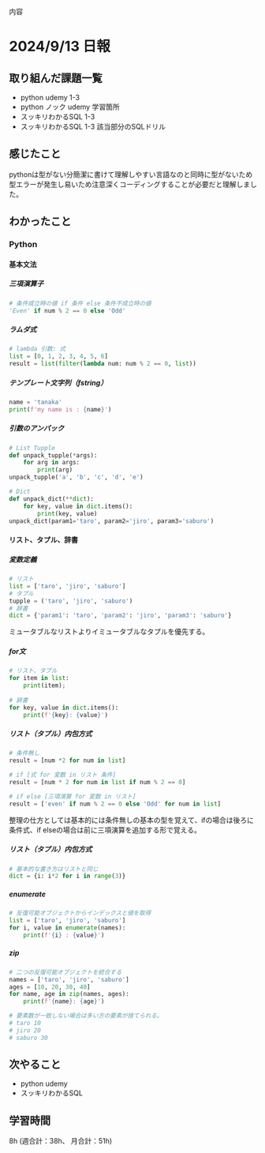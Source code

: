内容
# 2024/9/13 日報
## 取り組んだ課題一覧
+ python udemy 1-3
+ python ノック udemy 学習箇所
+ スッキリわかるSQL 1-3
+ スッキリわかるSQL 1-3 該当部分のSQLドリル

## 感じたこと
pythonは型がない分簡潔に書けて理解しやすい言語なのと同時に型がないため型エラーが発生し易いため注意深くコーディングすることが必要だと理解しました。

## わかったこと
### Python
#### 基本文法
##### 三項演算子
```python
# 条件成立時の値 if 条件 else 条件不成立時の値
'Even' if num % 2 == 0 else 'Odd'
```

##### ラムダ式
```python
# lambda 引数: 式
list = [0, 1, 2, 3, 4, 5, 6]
result = list(filter(lambda num: num % 2 == 0, list))
```

##### テンプレート文字列（fstring）
``` python
name = 'tanaka'
print(f'my name is : {name}')
```

##### 引数のアンパック
``` python
# List Tupple
def unpack_tupple(*args):
    for arg in args:
        print(arg)
unpack_tupple('a', 'b', 'c', 'd', 'e')

# Dict
def unpack_dict(**dict):
    for key, value in dict.items():
        print(key, value)
unpack_dict(param1='taro', param2='jiro', param3='saburo')
```

#### リスト、タプル、辞書
##### 変数定義
```python
# リスト
list = ['taro', 'jiro', 'saburo']
# タプル
tupple = ('taro', 'jiro', 'saburo')
# 辞書
dict = {'param1': 'taro', 'param2': 'jiro', 'param3': 'saburo'}
```
ミュータブルなリストよりイミュータブルなタプルを優先する。

##### for文
```python
# リスト、タプル
for item in list:
    print(item);
    
# 辞書
for key, value in dict.items():
    print(f'{key}: {value}')
```

##### リスト（タプル）内包方式
```python
# 条件無し
result = [num *2 for num in list]

# if [式 for 変数 in リスト 条件]
result = [num * 2 for num in list if num % 2 == 0]

# if else [三項演算 for 変数 in リスト]
result = ['even' if num % 2 == 0 else 'Odd' for num in list]
```
整理の仕方としては基本的には条件無しの基本の型を覚えて、ifの場合は後ろに条件式、if elseの場合は前に三項演算を追加する形で覚える。

##### リスト（タプル）内包方式
```python
# 基本的な書き方はリストと同じ
dict = {i: i*2 for i in range(3)}
```

##### enumerate
```python
# 反復可能オブジェクトからインデックスと値を取得
list = ['taro', 'jiro', 'saburo']
for i, value in enumerate(names):
    print(f'{i} : {value}')
```

##### zip
```python
# 二つの反復可能オブジェクトを統合する
names = ['taro', 'jiro', 'saburo']
ages = [10, 20, 30, 40]
for name, age in zip(names, ages):
    print(f'{name}: {age}')

# 要素数が一致しない場合は多い方の要素が捨てられる。
# taro 10
# jiro 20
# saburo 30
```

## 次やること
+ python udemy
+ スッキリわかるSQL 

## 学習時間
8h (週合計：38h、 月合計：51h)